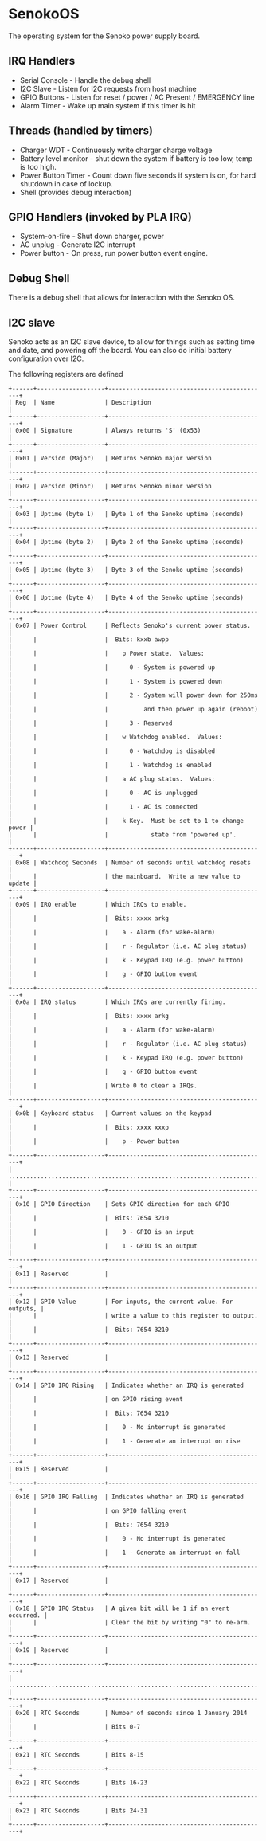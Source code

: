 SenokoOS
========

The operating system for the Senoko power supply board.


IRQ Handlers
------------

* Serial Console - Handle the debug shell
* I2C Slave - Listen for I2C requests from host machine
* GPIO Buttons - Listen for reset / power / AC Present / EMERGENCY line
* Alarm Timer - Wake up main system if this timer is hit


Threads (handled by timers)
---------------------------

* Charger WDT - Continuously write charger charge voltage
* Battery level monitor - shut down the system if battery is too low, temp
	is too high.
* Power Button Timer - Count down five seconds if system is on,
	for hard shutdown in case of lockup.
* Shell (provides debug interaction)


GPIO Handlers (invoked by PLA IRQ)
----------------------------------

* System-on-fire - Shut down charger, power
* AC unplug - Generate I2C interrupt
* Power button - On press, run power button event engine.


Debug Shell
-----------

There is a debug shell that allows for interaction with the Senoko OS.


I2C slave
---------

Senoko acts as an I2C slave device, to allow for things such as setting
time and date, and powering off the board.  You can also do initial battery
configuration over I2C.

The following registers are defined

    +------+-------------------+---------------------------------------------+
    | Reg  | Name              | Description                                 |
    +------+-------------------+---------------------------------------------+
    | 0x00 | Signature         | Always returns 'S' (0x53)                   |
    +------+-------------------+---------------------------------------------+
    | 0x01 | Version (Major)   | Returns Senoko major version                |
    +------+-------------------+---------------------------------------------+
    | 0x02 | Version (Minor)   | Returns Senoko minor version                |
    +------+-------------------+---------------------------------------------+
    | 0x03 | Uptime (byte 1)   | Byte 1 of the Senoko uptime (seconds)       |
    +------+-------------------+---------------------------------------------+
    | 0x04 | Uptime (byte 2)   | Byte 2 of the Senoko uptime (seconds)       |
    +------+-------------------+---------------------------------------------+
    | 0x05 | Uptime (byte 3)   | Byte 3 of the Senoko uptime (seconds)       |
    +------+-------------------+---------------------------------------------+
    | 0x06 | Uptime (byte 4)   | Byte 4 of the Senoko uptime (seconds)       |
    +------+-------------------+---------------------------------------------+
    | 0x07 | Power Control     | Reflects Senoko's current power status.     |
    |      |                   |  Bits: kxxb awpp                            |
    |      |                   |    p Power state.  Values:                  |
    |      |                   |      0 - System is powered up               |
    |      |                   |      1 - System is powered down             |
    |      |                   |      2 - System will power down for 250ms   |
    |      |                   |          and then power up again (reboot)   |
    |      |                   |      3 - Reserved                           |
    |      |                   |    w Watchdog enabled.  Values:             |
    |      |                   |      0 - Watchdog is disabled               |
    |      |                   |      1 - Watchdog is enabled                |
    |      |                   |    a AC plug status.  Values:               |
    |      |                   |      0 - AC is unplugged                    |
    |      |                   |      1 - AC is connected                    |
    |      |                   |    k Key.  Must be set to 1 to change power |
    |      |                   |            state from 'powered up'.         |
    +------+-------------------+---------------------------------------------+
    | 0x08 | Watchdog Seconds  | Number of seconds until watchdog resets     |
    |      |                   | the mainboard.  Write a new value to update |
    +------+-------------------+---------------------------------------------+
    | 0x09 | IRQ enable        | Which IRQs to enable.                       |
    |      |                   |  Bits: xxxx arkg                            |
    |      |                   |    a - Alarm (for wake-alarm)               |
    |      |                   |    r - Regulator (i.e. AC plug status)      |
    |      |                   |    k - Keypad IRQ (e.g. power button)       |
    |      |                   |    g - GPIO button event                    |
    +------+-------------------+---------------------------------------------+
    | 0x0a | IRQ status        | Which IRQs are currently firing.            |
    |      |                   |  Bits: xxxx arkg                            |
    |      |                   |    a - Alarm (for wake-alarm)               |
    |      |                   |    r - Regulator (i.e. AC plug status)      |
    |      |                   |    k - Keypad IRQ (e.g. power button)       |
    |      |                   |    g - GPIO button event                    |
    |      |                   | Write 0 to clear a IRQs.                    |
    +------+-------------------+---------------------------------------------+
    | 0x0b | Keyboard status   | Current values on the keypad                |
    |      |                   |  Bits: xxxx xxxp                            |
    |      |                   |    p - Power button                         |
    +------+-------------------+---------------------------------------------+
    | ...................................................................... |
    +------+-------------------+---------------------------------------------+
    | 0x10 | GPIO Direction    | Sets GPIO direction for each GPIO           |
    |      |                   |  Bits: 7654 3210                            |
    |      |                   |    0 - GPIO is an input                     |
    |      |                   |    1 - GPIO is an output                    |
    +------+-------------------+---------------------------------------------+
    | 0x11 | Reserved          |                                             |
    +------+-------------------+---------------------------------------------+
    | 0x12 | GPIO Value        | For inputs, the current value. For outputs, |
    |      |                   | write a value to this register to output.   |
    |      |                   |  Bits: 7654 3210                            |
    +------+-------------------+---------------------------------------------+
    | 0x13 | Reserved          |                                             |
    +------+-------------------+---------------------------------------------+
    | 0x14 | GPIO IRQ Rising   | Indicates whether an IRQ is generated       |
    |      |                   | on GPIO rising event                        |
    |      |                   |  Bits: 7654 3210                            |
    |      |                   |    0 - No interrupt is generated            |
    |      |                   |    1 - Generate an interrupt on rise        |
    +------+-------------------+---------------------------------------------+
    | 0x15 | Reserved          |                                             |
    +------+-------------------+---------------------------------------------+
    | 0x16 | GPIO IRQ Falling  | Indicates whether an IRQ is generated       |
    |      |                   | on GPIO falling event                       |
    |      |                   |  Bits: 7654 3210                            |
    |      |                   |    0 - No interrupt is generated            |
    |      |                   |    1 - Generate an interrupt on fall        |
    +------+-------------------+---------------------------------------------+
    | 0x17 | Reserved          |                                             |
    +------+-------------------+---------------------------------------------+
    | 0x18 | GPIO IRQ Status   | A given bit will be 1 if an event occurred. |
    |      |                   | Clear the bit by writing "0" to re-arm.     |
    +------+-------------------+---------------------------------------------+
    | 0x19 | Reserved          |                                             |
    +------+-------------------+---------------------------------------------+
    | ...................................................................... |
    +------+-------------------+---------------------------------------------+
    | 0x20 | RTC Seconds       | Number of seconds since 1 January 2014      |
    |      |                   | Bits 0-7                                    |
    +------+-------------------+---------------------------------------------+
    | 0x21 | RTC Seconds       | Bits 8-15                                   |
    +------+-------------------+---------------------------------------------+
    | 0x22 | RTC Seconds       | Bits 16-23                                  |
    +------+-------------------+---------------------------------------------+
    | 0x23 | RTC Seconds       | Bits 24-31                                  |
    +------+-------------------+---------------------------------------------+

